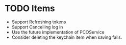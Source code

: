 #  TODO Items

- Support Refreshing tokens
- Support Cancelling log in
-   Use the future implementation of PCOService
- Consider deleting the keychain item when saving fails.
